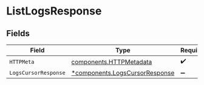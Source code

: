 # ListLogsResponse


## Fields

| Field                                                                           | Type                                                                            | Required                                                                        | Description                                                                     |
| ------------------------------------------------------------------------------- | ------------------------------------------------------------------------------- | ------------------------------------------------------------------------------- | ------------------------------------------------------------------------------- |
| `HTTPMeta`                                                                      | [components.HTTPMetadata](../../models/components/httpmetadata.md)              | :heavy_check_mark:                                                              | N/A                                                                             |
| `LogsCursorResponse`                                                            | [*components.LogsCursorResponse](../../models/components/logscursorresponse.md) | :heavy_minus_sign:                                                              | OK                                                                              |